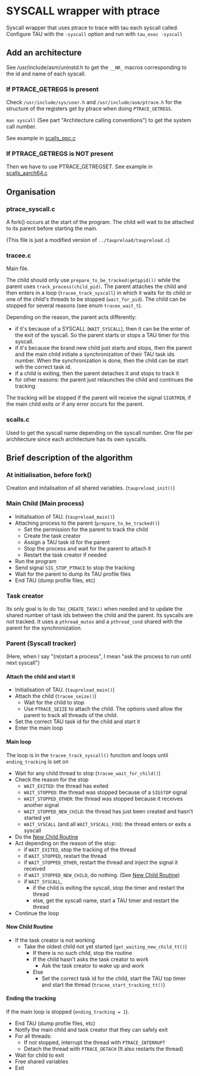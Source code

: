 # SYSCALL wrapper with ptrace

Syscall wrapper that uses ptrace to trace with tau each syscall called.
Configure TAU with the `-syscall` option and run with `tau_exec -syscall`

## Add an architecture

See /usr/include/asm/uninstd.h to get the `__NR_` macros corresponding to the id and name of each syscall.

### If PTRACE_GETREGS is present

Check `/usr/include/sys/user.h` and `/usr/include/asm/ptrace.h` for the structure of the registers get by ptrace when doing `PTRACE_GETREGS`.

`man syscall` (See part "Architecture calling conventions") to get the system call number.

See example in [scalls_ppc.c](./scalls_ppc.c)

### If PTRACE_GETREGS is NOT present

Then we have to use PTRACE_GETREGSET.
See example in [scalls_aarch64.c](./scalls_aarch64.c)

## Organisation

### ptrace_syscall.c

A fork() occurs at the start of the program.
The child will wait to be attached to its parent before starting the main.

(This file is just a modified version of `../taupreload/taupreload.c`)

### tracee.c

Main file.

The child should only use `prepare_to_be_tracked(getppid())` while the parent uses `track_process(child_pid)`.
The parent attaches the child and then enters in a loop (`tracee_track_syscall`) in which it waits for its child or one of the child's threads to be stopped (`wait_for_pid`).
The child can be stopped for several reasons (see enum `tracee_wait_t`).

Depending on the reason, the parent acts differently:
- if it's because of a SYSCALL (`WAIT_SYSCALL`), then it can be the enter of the exit of the syscall. So the parent starts or stops a TAU timer for this syscall.
- if it's because the brand new child just starts and stops, then the parent and the main child initiate a synchronization of their TAU task ids number. When the synchronization is done, then the child can be start wih the correct task id.
- if a child is exiting, then the parent detaches it and stops to track it
- for other reasons: the parent just relaunches the child and continues the tracking

The tracking will be stopped if the parent will receive the signal `SIGRTMIN`, if the main child exits or if any error occurs for the parent.

### scalls.c

Used to get the syscall name depending on the syscall number.
One file per architecture since each architecture has its own syscalls.


## Brief description of the algorithm

### At initialisation, before fork()

Creation and initalisation of all shared variables. (`taupreload_init()`)

### Main Child (Main process)

- Initialisation of TAU. (`taupreload_main()`)
- Attaching process to the parent (`prepare_to_be_tracked()`)
    - Set the permission for the parent to track the child
    - Create the task creator
    - Assign a TAU task id for the parent
    - Stop the process and wait for the parent to attach it
    - Restart the task creator if needed
- Run the program
- Send signal `SIG_STOP_PTRACE` to stop the tracking
- Wait for the parent to dump its TAU profile files
- End TAU (dump profile files, etc)

### Task creator

Its only goal is to do `TAU_CREATE_TASK()` when needed and to update the shared number of task ids between the child and the parent.
Its syscalls are not tracked.
It uses a `pthread_mutex` and a `pthread_cond` shared with the parent for the synchronization.

### Parent (Syscall tracker)

(Here, when I say "(re)start a process", I mean "ask the process to run until next syscall")

#### Attach the child and start it

- Initialisation of TAU. (`taupreload_main()`)
- Attach the child (`tracee_seize()`)
    - Wait for the child to stop
    - Use `PTRACE_SEIZE` to attach the child. The options used allow the parent to track all threads of the child.
- Set the correct TAU task id for the child and start it 
- Enter the main loop

#### Main loop

The loop is in the `tracee_track_syscall()` function and loops until `ending_tracking` is set on

- Wait for any child thread to stop (`tracee_wait_for_child()`)
- Check the reason for the stop
    - `WAIT_EXITED`: the thread has exited
    - `WAIT_STOPPED`: the thread was stopped because of a `SIGSTOP` signal
    - `WAIT_STOPPED_OTHER`: the thread was stopped because it receives another signal
    - `WAIT_STOPPED_NEW_CHILD`: the thread has just been created and hasn't started yet
    - `WAIT_SYSCALL` (and all `WAIT_SYSCALL_FOO`): the thread enters or exits a syscall
- Do the [New Child Routine](#new-child-routine)
- Act depending on the reason of the stop:
    - if `WAIT_EXITED`, stop the tracking of the thread
    - if `WAIT_STOPPED`, restart the thread
    - if `WAIT_STOPPED_OTHER`, restart the thread and inject the signal it received
    - if `WAIT_STOPPED_NEW_CHILD`, do nothing. (See [New Child Routine](#new-child-routine))
    - if `WAIT_SYSCALL`, 
        - if the child is exiting the syscall, stop the timer and restart the thread
        - else, get the syscall name, start a TAU timer and restart the thread
- Continue the loop

#### New Child Routine

- If the task creator is not working
    - Take the oldest child not yet started (`get_waiting_new_child_tt()`)
        - If there is no such child, stop the routine
        - If the child hasn't asks the task creator to work 
            - Ask the task creator to wake up and work
        - Else
            - Set the correct task id for the child, start the TAU top timer and start the thread (`tracee_start_tracking_tt()`)

#### Ending the tracking

If the main loop is stopped (`ending_tracking = 1`).

- End TAU (dump profile files, etc)
- Notify the main child and task creator that they can safely exit
- For all threads:
    - If not stopped, interrupt the thread with `PTRACE_INTERRUPT`
    - Detach the thread with `PTRACE_DETACH` (It also restarts the thread)
- Wait for child to exit
- Free shared variables
- Exit